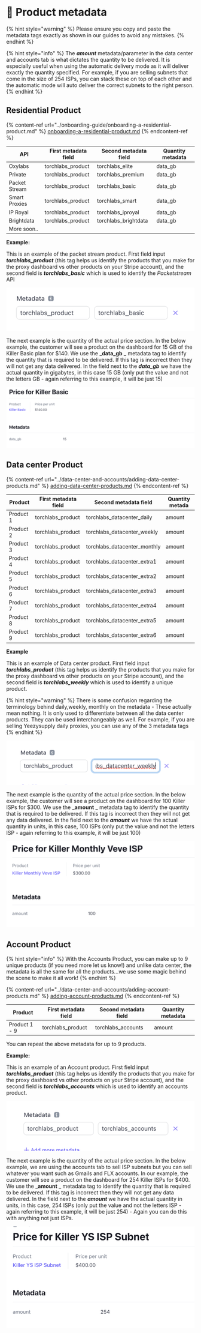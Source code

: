 # 📎 Product metadata

{% hint style="warning" %}
Please ensure you copy and paste the metadata tags exactly as shown in our guides to avoid any mistakes.
{% endhint %}

{% hint style="info" %}
The _**amount**_ metadata/parameter in the data center and accounts tab is what dictates the quantity to be delivered. It is especially useful when using the automatic delivery mode as it will deliver exactly the quantity specified. For example, if you are selling subnets that come in the size of 254 ISPs, you can stack these on top of each other and the automatic mode will auto deliver the correct subnets to the right person.
{% endhint %}

## Residential Product&#x20;

{% content-ref url="../onboarding-guide/onboarding-a-residential-product.md" %}
[onboarding-a-residential-product.md](../onboarding-guide/onboarding-a-residential-product.md)
{% endcontent-ref %}

| API           | First metadata field | Second metadata field | Quantity metadata |
| ------------- | -------------------- | --------------------- | ----------------- |
| Oxylabs       | torchlabs\_product   | torchlabs\_elite      | data\_gb          |
| Private       | torchlabs\_product   | torchlabs\_premium    | data\_gb          |
| Packet Stream | torchlabs\_product   | torchlabs\_basic      | data\_gb          |
| Smart Proxies | torchlabs\_product   | torchlabs\_smart      | data\_gb          |
| IP Royal      | torchlabs\_product   | torchlabs\_iproyal    | data\_gb          |
| Brightdata    | torchlabs\_product   | torchlabs\_brightdata | data\_gb          |
| More soon..   |                      |                       |                   |

**Example:**

This is an example of the packet stream product. First field input _**torchlabs\_product**_ (this tag helps us identify the products that you make for the proxy dashboard vs other products on your Stripe account), and the second field is _**torchlabs\_basic**_ which is used to identify the _Packetstream_ API

![](<../.gitbook/assets/Screen Shot 2022-03-23 at 10.51.23 PM.png>)

The next example is the quantity of the actual price section. In the below example, the customer will see a product on the dashboard for 15 GB of the Killer Basic plan for $140. We use the _**data\_gb** _ metadata tag to identify the quantity that is required to be delivered. If this tag is incorrect then they will not get any data delivered. In the field next to the _**data\_gb**_ we have the actual quantity in gigabytes, in this case 15 GB (only put the value and not the letters GB - again referring to this example, it will be just 15)

![](<../.gitbook/assets/Screen Shot 2022-03-23 at 11.01.07 PM.png>)

## Data center Product

{% content-ref url="../data-center-and-accounts/adding-data-center-products.md" %}
[adding-data-center-products.md](../data-center-and-accounts/adding-data-center-products.md)
{% endcontent-ref %}

| Product   | First metadata field | Second metadata field          | Quantity metada |
| --------- | -------------------- | ------------------------------ | --------------- |
| Product 1 | torchlabs\_product   | torchlabs\_datacenter\_daily   | amount          |
| Product 2 | torchlabs\_product   | torchlabs\_datacenter\_weekly  | amount          |
| Product 3 | torchlabs\_product   | torchlabs\_datacenter\_monthly | amount          |
| Product 4 | torchlabs\_product   | torchlabs\_datacenter\_extra1  | amount          |
| Product 5 | torchlabs\_product   | torchlabs\_datacenter\_extra2  | amount          |
| Product 6 | torchlabs\_product   | torchlabs\_datacenter\_extra3  | amount          |
| Product 7 | torchlabs\_product   | torchlabs\_datacenter\_extra4  | amount          |
| Product 8 | torchlabs\_product   | torchlabs\_datacenter\_extra5  | amount          |
| Product 9 | torchlabs\_product   | torchlabs\_datacenter\_extra6  | amount          |

**Example**

This is an example of Data center product. First field input _**torchlabs\_product**_ (this tag helps us identify the products that you make for the proxy dashboard vs other products on your Stripe account), and the second field is _**torchlabs\_weekly**_ which is used to identify a unique product.

{% hint style="warning" %}
There is some confusion regarding the terminology behind daily,weekly, monthly on the metadata -  These actually mean nothing. It is only used to differentiate between all the data center products. They can be used interchangeably as well. For example, if you are selling Yeezysupply daily proxies, you can use any of the 3 metadata tags&#x20;
{% endhint %}

![](<../.gitbook/assets/Screen Shot 2022-03-23 at 11.01.57 PM (1).png>)

The next example is the quantity of the actual price section. In the below example, the customer will see a product on the dashboard for 100 Killer ISPs for $300. We use the _**amount** _ metadata tag to identify the quantity that is required to be delivered. If this tag is incorrect then they will not get any data delivered. In the field next to the _**amount**_ we have the actual quantity in units, in this case, 100 ISPs (only put the value and not the letters ISP - again referring to this example, it will be just 100)

![](<../.gitbook/assets/Screen Shot 2022-03-23 at 11.05.49 PM.png>)

## Account Product

{% hint style="info" %}
With the Accounts Product, you can make up to 9 unique products (if you need more let us know!) and unlike data center, the metadata is all the same for all the products...we use some magic behind the scene to make it all work!
{% endhint %}

{% content-ref url="../data-center-and-accounts/adding-account-products.md" %}
[adding-account-products.md](../data-center-and-accounts/adding-account-products.md)
{% endcontent-ref %}

| Product       | First metadata field | Second metadata field | Quantity metadata |
| ------------- | -------------------- | --------------------- | ----------------- |
| Product 1 - 9 | torchlabs\_product   | torchlabs\_accounts   | amount            |

You can repeat the above metadata for up to 9 products.

**Example:**

This is an example of an Account product. First field input _**torchlabs\_product**_ (this tag helps us identify the products that you make for the proxy dashboard vs other products on your Stripe account), and the second field is _**torchlabs\_accounts**_ which is used to identify an accounts product.

![](<../.gitbook/assets/Screen Shot 2022-03-23 at 11.27.43 PM.png>)

The next example is the quantity of the actual price section. In the below example, we are using the accounts tab to sell ISP subnets but you can sell whatever you want such as Gmails and FLX accounts.  In our example, the customer will see a product on the dashboard for 254 Killer ISPs for $400. We use the _**amount** _ metadata tag to identify the quantity that is required to be delivered. If this tag is incorrect then they will not get any data delivered. In the field next to the _**amount**_ we have the actual quantity in units, in this case, 254 ISPs (only put the value and not the letters ISP - again referring to this example, it will be just 254) -  Again you can do this with anything not just ISPs.

![](<../.gitbook/assets/Screen Shot 2022-03-23 at 11.27.53 PM.png>)
